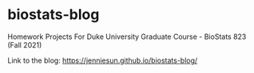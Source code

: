 # biostats-blog
 Homework Projects For Duke University Graduate Course - BioStats 823 (Fall 2021)
 
Link to the blog: https://jenniesun.github.io/biostats-blog/

